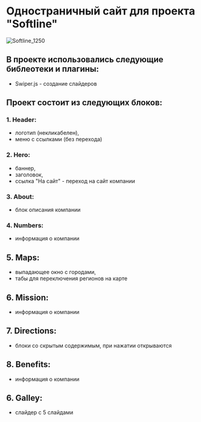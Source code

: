 # Одностраничный сайт для проекта "Softline"

![Softline_1250](https://user-images.githubusercontent.com/106194295/219942569-5b4c5f59-767b-4e50-9ee9-1fae27fd3bc6.png)

## В проекте использовались следующие библеотеки и плагины:
- Swiper.js - создание слайдеров

## Проект состоит из следующих блоков:

### 1. Header:
- логотип (некликабелен),
- меню с ссылками (без перехода)

### 2. Hero:
- баннер,
- заголовок,
- ссылка "На сайт" - переход на сайт компании

### 3. About:
- блок описания компании

### 4. Numbers:
- информация о компании

## 5. Maps:
- выпадающее окно с городами,
- табы для переключения регионов на карте

## 6. Mission:
- информация о компании

## 7. Directions:
- блоки со скрытым содержимым, при нажатии открываются

## 8. Benefits:
- информация о компании

## 6. Galley:
- слайдер с 5 слайдами
